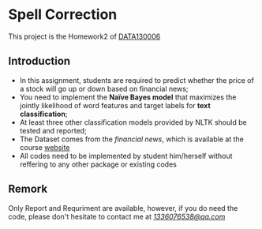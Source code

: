 # Spell Correction
This project is the Homework2 of [DATA130006](http://www.sdspeople.fudan.edu.cn/zywei/DATA130006/index.html)

## Introduction
* In this assignment, students are required to predict whether the price of a stock will go up or down based on financial news;
* You need to implement the **Naïve Bayes model** that maximizes the jointly likelihood of word features and target labels for **text classification**;
* At least three other classification models provided by NLTK should be tested and reported;
* The Dataset comes from the *financial news*, which is available at the course [website](http://www.sdspeople.fudan.edu.cn/zywei/DATA130006/index.html)
* All codes need to be implemented by student him/herself without reffering to any other package or existing codes

## Remork
Only Report and Requriment are available, however, if you do need the code, please don't hesitate to contact me at *1336076538@qq.com*
